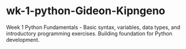 # wk-1-python-Gideon-Kipngeno
Week 1 Python Fundamentals - Basic syntax, variables, data types, and introductory programming exercises. Building foundation for Python development.
